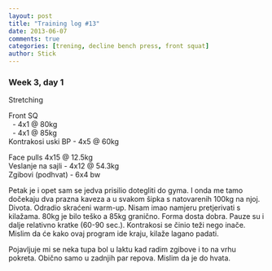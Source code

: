 ```yaml
---
layout: post
title: "Training log #13"
date: 2013-06-07
comments: true
categories: [trening, decline bench press, front squat]
author: Stick
---
```


### Week 3, day 1

Stretching  

Front SQ   
&nbsp; - 4x1 @ 80kg  
&nbsp; - 4x1 @ 85kg  
Kontrakosi uski BP - 4x5 @ 60kg  

Face pulls 4x15 @ 12.5kg  
Veslanje na sajli - 4x12 @ 54.3kg  
Zgibovi (podhvat) - 6x4 bw  

Petak je i opet sam se jedva prisilio dotegliti do gyma. I onda me tamo dočekaju dva prazna kaveza a u svakom šipka s natovarenih 100kg na njoj. Divota. Odradio skraćeni warm-up. Nisam imao namjeru pretjerivati s kilažama. 80kg je bilo teško a 85kg granično. Forma dosta dobra. Pauze su i dalje relativno kratke (60-90 sec.). Kontrakosi se činio teži nego inače. Mislim da će kako ovaj program ide kraju, kilaže lagano padati. 

Pojavljuje mi se neka tupa bol u laktu kad radim zgibove i to na vrhu pokreta. Obično samo u zadnjih par repova. Mislim da je do hvata.